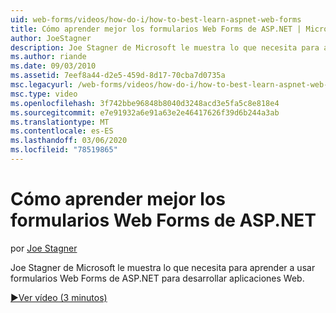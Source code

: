 ```yaml
---
uid: web-forms/videos/how-do-i/how-to-best-learn-aspnet-web-forms
title: Cómo aprender mejor los formularios Web Forms de ASP.NET | Microsoft Docs
author: JoeStagner
description: Joe Stagner de Microsoft le muestra lo que necesita para aprender a usar formularios Web Forms de ASP.NET para desarrollar aplicaciones Web.
ms.author: riande
ms.date: 09/03/2010
ms.assetid: 7eef8a44-d2e5-459d-8d17-70cba7d0735a
msc.legacyurl: /web-forms/videos/how-do-i/how-to-best-learn-aspnet-web-forms
msc.type: video
ms.openlocfilehash: 3f742bbe96848b8040d3248acd3e5fa5c8e818e4
ms.sourcegitcommit: e7e91932a6e91a63e2e46417626f39d6b244a3ab
ms.translationtype: MT
ms.contentlocale: es-ES
ms.lasthandoff: 03/06/2020
ms.locfileid: "78519865"
---
```

# <a name="how-to-best-learn-aspnet-web-forms"></a>Cómo aprender mejor los formularios Web Forms de ASP.NET

por [Joe Stagner](https://github.com/JoeStagner)

Joe Stagner de Microsoft le muestra lo que necesita para aprender a usar formularios Web Forms de ASP.NET para desarrollar aplicaciones Web.

[&#9654;Ver vídeo (3 minutos)](https://channel9.msdn.com/Blogs/ASP-NET-Site-Videos/how-to-best-learn-aspnet-web-forms)
